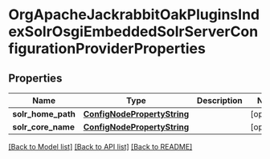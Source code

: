# OrgApacheJackrabbitOakPluginsIndexSolrOsgiEmbeddedSolrServerConfigurationProviderProperties

## Properties
Name | Type | Description | Notes
------------ | ------------- | ------------- | -------------
**solr_home_path** | [**ConfigNodePropertyString**](ConfigNodePropertyString.md) |  | [optional] 
**solr_core_name** | [**ConfigNodePropertyString**](ConfigNodePropertyString.md) |  | [optional] 

[[Back to Model list]](../README.md#documentation-for-models) [[Back to API list]](../README.md#documentation-for-api-endpoints) [[Back to README]](../README.md)


